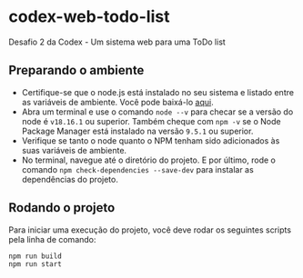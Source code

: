 # codex-web-todo-list
Desafio 2 da Codex - Um sistema web para uma ToDo list

## Preparando o ambiente
 - Certifique-se que o node.js está instalado no seu sistema e listado entre as variáveis de ambiente. Você pode baixá-lo [aqui](https://nodejs.org/en/download).
 - Abra um terminal e use o comando `node --v` para checar se a versão do node é `v18.16.1` ou superior. Também cheque com `npm -v` se o Node Package Manager está instalado na versão `9.5.1` ou superior.
 - Verifique se tanto o node quanto o NPM tenham sido adicionados às suas variáveis de ambiente.
 - No terminal, navegue até o diretório do projeto. E por último, rode o comando `npm check-dependencies --save-dev` para instalar as dependências do projeto.

## Rodando o projeto
Para iniciar uma execução do projeto, você deve rodar os seguintes scripts pela linha de comando:
```
npm run build
npm run start
```
